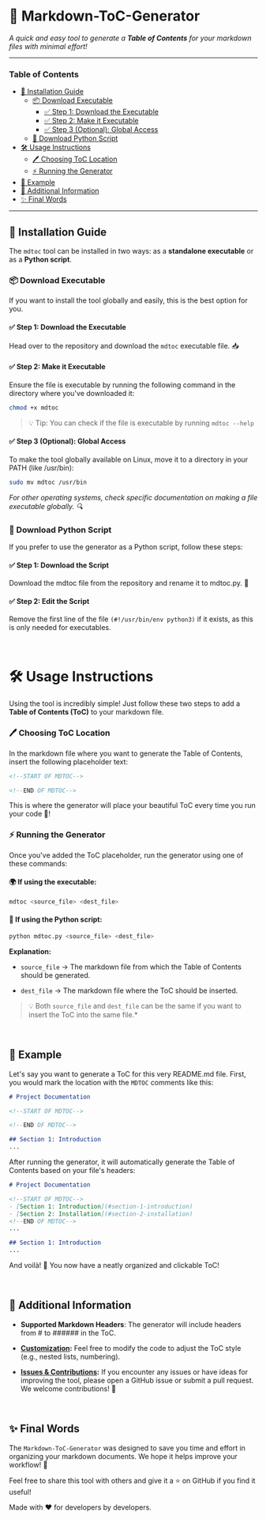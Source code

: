 # 🌟 Markdown-ToC-Generator

_A quick and easy tool to generate a **Table of Contents** for your markdown files with minimal effort!_

---

<!-- START OF MDTOC -->
### Table of Contents
- [🚀 Installation Guide](#-installation-guide)
   - [📦 Download Executable](#-download-executable)
      - [✅ Step 1: Download the Executable](#-step-1-download-the-executable)
      - [✅ Step 2: Make it Executable](#-step-2-make-it-executable)
      - [✅ Step 3 (Optional): Global Access](#-step-3-optional-global-access)
   - [🐍 Download Python Script](#-download-python-script)
- [🛠️ Usage Instructions](#-usage-instructions)
    - [🖊️ Choosing ToC Location](#-choosing-toc-location)
    - [⚡ Running the Generator](#-running-the-generator)
- [🎨 Example](#-example)
- [🔧 Additional Information](#-additional-information)
- [✨ Final Words](#-final-words)
<!-- END OF MDTOC -->

---

## 🚀 Installation Guide

The `mdtoc` tool can be installed in two ways: as a **standalone executable** or as a **Python script**.


### 📦 Download Executable

If you want to install the tool globally and easily, this is the best option for you.

#### ✅ Step 1: Download the Executable

Head over to the repository and download the `mdtoc` executable file. 📥

#### ✅ Step 2: Make it Executable

Ensure the file is executable by running the following command in the directory where you've downloaded it:

```bash
chmod +x mdtoc
```

> 💡 Tip: You can check if the file is executable by running `mdtoc --help`

#### ✅ Step 3 (Optional): Global Access

To make the tool globally available on Linux, move it to a directory in your PATH (like /usr/bin):

```bash
sudo mv mdtoc /usr/bin
```

*For other operating systems, check specific documentation on making a file executable globally. 🔍*


### 🐍 Download Python Script

If you prefer to use the generator as a Python script, follow these steps:

#### ✅ Step 1: Download the Script

Download the mdtoc file from the repository and rename it to mdtoc.py. 📝

#### ✅ Step 2: Edit the Script

Remove the first line of the file `(#!/usr/bin/env python3)` if it exists, as this is only needed for executables.

<br>

# 🛠️ Usage Instructions

Using the tool is incredibly simple! Just follow these two steps to add a **Table of Contents (ToC)** to your markdown file.

### 🖊️ Choosing ToC Location

In the markdown file where you want to generate the Table of Contents, insert the following placeholder text:

```markdown
<!--START OF MDTOC-->

<!--END OF MDTOC-->
```

This is where the generator will place your beautiful ToC every time you run your code 🌟!

### ⚡ Running the Generator

Once you've added the ToC placeholder, run the generator using one of these commands:

#### 🌍 If using the executable:

```bash
mdtoc <source_file> <dest_file>
```

#### 🐍 If using the Python script:

```bash
python mdtoc.py <source_file> <dest_file>
```

**Explanation:**

- `source_file` → The markdown file from which the Table of Contents should be generated.

- `dest_file` → The markdown file where the ToC should be inserted.

> 💡 Both `source_file` and `dest_file` can be the same if you want to insert the ToC into the same file.*

<br>

## 🎨 Example

Let's say you want to generate a ToC for this very README.md file. First, you would mark the location with the `MDTOC` comments like this:

```markdown
# Project Documentation

<!--START OF MDTOC-->

<!--END OF MDTOC-->

## Section 1: Introduction
...
```

After running the generator, it will automatically generate the Table of Contents based on your file's headers:

```markdown
# Project Documentation

<!--START OF MDTOC-->
- [Section 1: Introduction](#section-1-introduction)
- [Section 2: Installation](#section-2-installation)
<!--END OF MDTOC-->
...

## Section 1: Introduction
...
```

And voilà! 🎉 You now have a neatly organized and clickable ToC!

<br>

## 🔧 Additional Information

- **Supported Markdown Headers**: The generator will include headers from # to ###### in the ToC.

- **[Customization](CONTRIBUTING.md):** Feel free to modify the code to adjust the ToC style (e.g., nested lists, numbering).

- **[Issues & Contributions](CONTRIBUTING.md):** If you encounter any issues or have ideas for improving the tool, please open a GitHub issue or submit a pull request. We welcome contributions! 🙌

<br>

## ✨ Final Words

The `Markdown-ToC-Generator` was designed to save you time and effort in organizing your markdown documents. We hope it helps improve your workflow! 🚀

Feel free to share this tool with others and give it a ⭐ on GitHub if you find it useful!

Made with ❤️ for developers by developers.